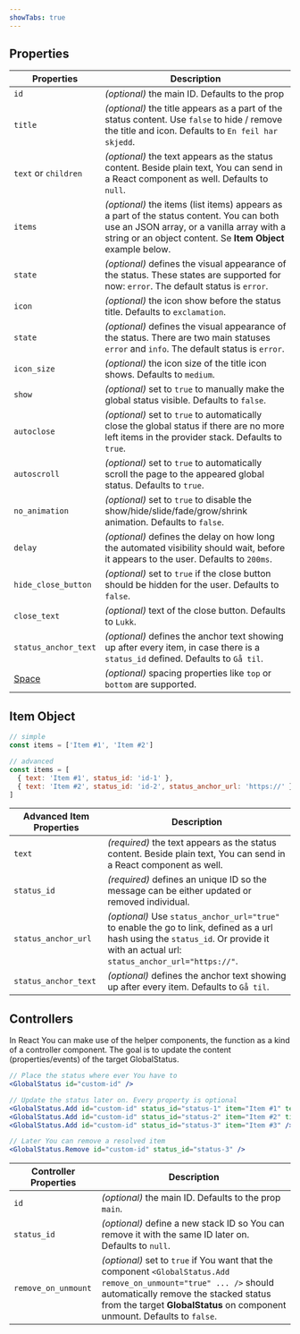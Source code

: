 ```yaml
---
showTabs: true
---
```


## Properties

| Properties                                  | Description                                                                                                                                                                                           |
| ------------------------------------------- | ----------------------------------------------------------------------------------------------------------------------------------------------------------------------------------------------------- |
| `id`                                        | _(optional)_ the main ID. Defaults to the prop                                                                                                                                                        |
| `title`                                     | _(optional)_ the title appears as a part of the status content. Use `false` to hide / remove the title and icon. Defaults to `En feil har skjedd`.                                                    |
| `text` or `children`                        | _(optional)_ the text appears as the status content. Beside plain text, You can send in a React component as well. Defaults to `null`.                                                                |
| `items`                                     | _(optional)_ the items (list items) appears as a part of the status content. You can both use an JSON array, or a vanilla array with a string or an object content. Se **Item Object** example below. |
| `state`                                     | _(optional)_ defines the visual appearance of the status. These states are supported for now: `error`. The default status is `error`.                                                                 |
| `icon`                                      | _(optional)_ the icon show before the status title. Defaults to `exclamation`.                                                                                                                        |
| `state`                                     | _(optional)_ defines the visual appearance of the status. There are two main statuses `error` and `info`. The default status is `error`.                                                              |
| `icon_size`                                 | _(optional)_ the icon size of the title icon shows. Defaults to `medium`.                                                                                                                             |
| `show`                                      | _(optional)_ set to `true` to manually make the global status visible. Defaults to `false`.                                                                                                           |
| `autoclose`                                 | _(optional)_ set to `true` to automatically close the global status if there are no more left items in the provider stack. Defaults to `true`.                                                        |
| `autoscroll`                                | _(optional)_ set to `true` to automatically scroll the page to the appeared global status. Defaults to `true`.                                                                                        |
| `no_animation`                              | _(optional)_ set to `true` to disable the show/hide/slide/fade/grow/shrink animation. Defaults to `false`.                                                                                            |
| `delay`                                     | _(optional)_ defines the delay on how long the automated visibility should wait, before it appears to the user. Defaults to `200ms`.                                                                  |
| `hide_close_button`                         | _(optional)_ set to `true` if the close button should be hidden for the user. Defaults to `false`.                                                                                                    |
| `close_text`                                | _(optional)_ text of the close button. Defaults to `Lukk`.                                                                                                                                            |
| `status_anchor_text`                        | _(optional)_ defines the anchor text showing up after every item, in case there is a `status_id` defined. Defaults to `Gå til`.                                                                       |
| [Space](/uilib/components/space/properties) | _(optional)_ spacing properties like `top` or `bottom` are supported.                                                                                                                                 |

## Item Object

```js
// simple
const items = ['Item #1', 'Item #2']

// advanced
const items = [
  { text: 'Item #1', status_id: 'id-1' },
  { text: 'Item #2', status_id: 'id-2', status_anchor_url: 'https://' }
]
```

| Advanced Item Properties | Description                                                                                                                                                                          |
| ------------------------ | ------------------------------------------------------------------------------------------------------------------------------------------------------------------------------------ |
| `text`                   | _(required)_ the text appears as the status content. Beside plain text, You can send in a React component as well.                                                                   |
| `status_id`              | _(required)_ defines an unique ID so the message can be either updated or removed individual.                                                                                        |
| `status_anchor_url`      | _(optional)_ Use `status_anchor_url="true"` to enable the go to link, defined as a url hash using the `status_id`. Or provide it with an actual url: `status_anchor_url="https://"`. |
| `status_anchor_text`     | _(optional)_ defines the anchor text showing up after every item. Defaults to `Gå til`.                                                                                              |

## Controllers

In React You can make use of the helper components, the function as a kind of a controller component.
The goal is to update the content (properties/events) of the target GlobalStatus.

```jsx
// Place the status where ever You have to
<GlobalStatus id="custom-id" />

// Update the status later on. Every property is optional
<GlobalStatus.Add id="custom-id" status_id="status-1" item="Item #1" text="New Text" />
<GlobalStatus.Add id="custom-id" status_id="status-2" item="Item #2" title="New Titel" />
<GlobalStatus.Add id="custom-id" status_id="status-3" item="Item #3" />

// Later You can remove a resolved item
<GlobalStatus.Remove id="custom-id" status_id="status-3" />
```

| Controller Properties | Description                                                                                                                                                                                                                              |
| --------------------- | ---------------------------------------------------------------------------------------------------------------------------------------------------------------------------------------------------------------------------------------- |
| `id`                  | _(optional)_ the main ID. Defaults to the prop `main`.                                                                                                                                                                                   |
| `status_id`           | _(optional)_ define a new stack ID so You can remove it with the same ID later on. Defaults to `null`.                                                                                                                                   |
| `remove_on_unmount`   | _(optional)_ set to `true` if You want that the component `<GlobalStatus.Add remove_on_unmount="true" ... />` should automatically remove the stacked status from the target **GlobalStatus** on component unmount. Defaults to `false`. |
